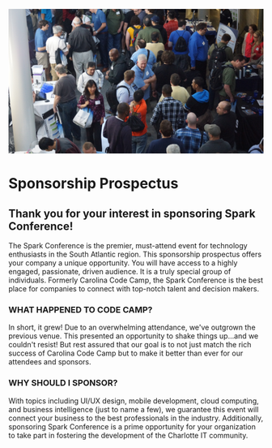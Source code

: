 ![Feature Image](https://raw.githubusercontent.com/SparkConfOrg/website-backup/2015/Pages/Images/Sponsor/Sponsor.JPG)

# Sponsorship Prospectus

## Thank you for your interest in sponsoring Spark Conference!

The Spark Conference is the premier, must-attend event for technology enthusiasts in the South Atlantic region. This sponsorship prospectus offers your company a unique opportunity. You will have access to a highly engaged, passionate, driven audience. It is a truly special group of individuals. Formerly Carolina Code Camp, the Spark Conference is the best place for companies to connect with top-notch talent and decision makers.

### WHAT HAPPENED TO CODE CAMP?

In short, it grew! Due to an overwhelming attendance, we've outgrown the previous venue. This presented an opportunity to shake things up…and we couldn't resist! But rest assured that our goal is to not just match the rich success of Carolina Code Camp but to make it better than ever for our attendees and sponsors.

### WHY SHOULD I SPONSOR?

With topics including UI/UX design, mobile development, cloud computing, and business intelligence (just to name a few), we guarantee this event will connect your business to the best professionals in the industry. Additionally, sponsoring Spark Conference is a prime opportunity for your organization to take part in fostering the development of the Charlotte IT community.
